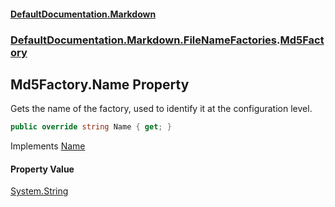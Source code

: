 #### [DefaultDocumentation\.Markdown](../../../../index.md 'index')
### [DefaultDocumentation\.Markdown\.FileNameFactories](../../../../index.md#DefaultDocumentation.Markdown.FileNameFactories 'DefaultDocumentation\.Markdown\.FileNameFactories').[Md5Factory](index.md 'DefaultDocumentation\.Markdown\.FileNameFactories\.Md5Factory')

## Md5Factory\.Name Property

Gets the name of the factory, used to identify it at the configuration level\.

```csharp
public override string Name { get; }
```

Implements [Name](https://github.com/Doraku/DefaultDocumentation/blob/master/documentation/api/DefaultDocumentation/Api/IFileNameFactory/Name.md 'DefaultDocumentation\.Api\.IFileNameFactory\.Name')

#### Property Value
[System\.String](https://docs.microsoft.com/en-us/dotnet/api/System.String 'System\.String')